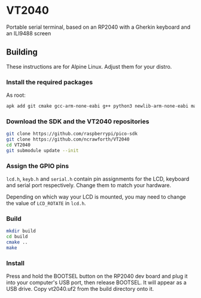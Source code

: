 # VT2040
Portable serial terminal, based on an RP2040 with a Gherkin keyboard and an ILI9488 screen

## Building

These instructions are for Alpine Linux. Adjust them for your distro.

### Install the required packages
As root:
```sh
apk add git cmake gcc-arm-none-eabi g++ python3 newlib-arm-none-eabi make
```

### Download the SDK and the VT2040 repositories
```sh
git clone https://github.com/raspberrypi/pico-sdk
git clone https://github.com/ncrawforth/VT2040
cd VT2040
git submodule update --init
```

### Assign the GPIO pins
``lcd.h``, ``keyb.h`` and ``serial.h`` contain pin assignments for the LCD, keyboard and serial port respectively. Change them to match your hardware.

Depending on which way your LCD is mounted, you may need to change the value of ``LCD_ROTATE`` in ``lcd.h``.

### Build
```sh
mkdir build
cd build
cmake ..
make
```

### Install
Press and hold the BOOTSEL button on the RP2040 dev board and plug it into your computer's USB port, then release BOOTSEL. It will appear as a USB drive. Copy vt2040.uf2 from the build directory onto it.
